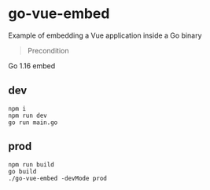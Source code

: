 # go-vue-embed
Example of embedding a Vue application inside a Go binary

> Precondition

Go 1.16 embed

## dev
```
npm i
npm run dev
go run main.go
```

## prod
```
npm run build
go build
./go-vue-embed -devMode prod
```

